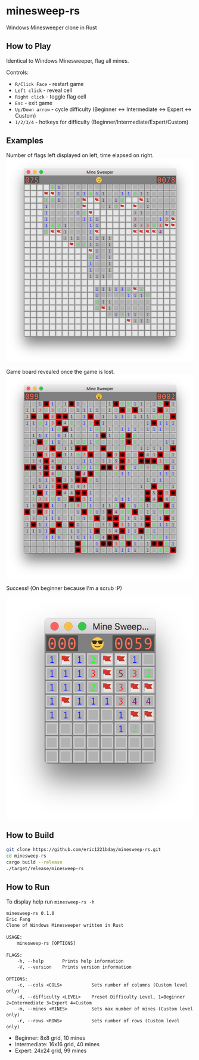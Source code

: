 # minesweep-rs
Windows Minesweeper clone in Rust

## How to Play

Identical to Windows Minesweeper, flag all mines.

Controls:

* `R/Click Face` - restart game
* `Left click` - reveal cell
* `Right click` - toggle flag cell
* `Esc` - exit game
* `Up/Down arrow` - cycle difficulty (Beginner <-> Intermediate <-> Expert <-> Custom)
* `1/2/3/4` - hotkeys for difficulty (Beginner/Intermediate/Expert/Custom)

## Examples
Number of flags left displayed on left, time elapsed on right.
![game going](ongoing.png)

Game board revealed once the game is lost.
![game lost](lost.png)

Success! (On beginner because I'm a scrub :P)

![game won](won.png)

## How to Build

```bash
git clone https://github.com/eric1221bday/minesweep-rs.git
cd minesweep-rs
cargo build --release
./target/release/minesweep-rs
```

## How to Run
To display help run `minesweep-rs -h`
```
minesweep-rs 0.1.0
Eric Fang
Clone of Windows Minesweeper written in Rust

USAGE:
    minesweep-rs [OPTIONS]

FLAGS:
    -h, --help       Prints help information
    -V, --version    Prints version information

OPTIONS:
    -c, --cols <COLS>           Sets number of columns (Custom level only)
    -d, --difficulty <LEVEL>    Preset Difficulty Level, 1=Beginner 2=Intermediate 3=Expert 4=Custom
    -m, --mines <MINES>         Sets max number of mines (Custom level only)
    -r, --rows <ROWS>           Sets number of rows (Custom level only)
```
* Beginner: 8x8 grid, 10 mines
* Intermediate: 16x16 grid, 40 mines
* Expert: 24x24 grid, 99 mines